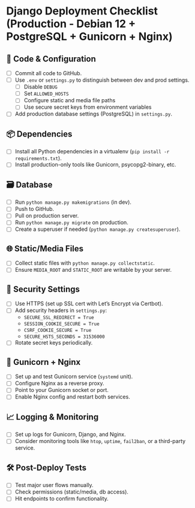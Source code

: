 
# Django Deployment Checklist (Production - Debian 12 + PostgreSQL + Gunicorn + Nginx)

## 🔧 Code & Configuration
- [ ] Commit all code to GitHub.
- [ ] Use `.env` or `settings.py` to distinguish between dev and prod settings.
    - [ ] Disable `DEBUG`
    - [ ] Set `ALLOWED_HOSTS`
    - [ ] Configure static and media file paths
    - [ ] Use secure secret keys from environment variables
- [ ] Add production database settings (PostgreSQL) in `settings.py`.

## 📦 Dependencies
- [ ] Install all Python dependencies in a virtualenv (`pip install -r requirements.txt`).
- [ ] Install production-only tools like Gunicorn, psycopg2-binary, etc.

## 🗃️ Database
- [ ] Run `python manage.py makemigrations` (in dev).
- [ ] Push to GitHub.
- [ ] Pull on production server.
- [ ] Run `python manage.py migrate` on production.
- [ ] Create a superuser if needed (`python manage.py createsuperuser`).

## 🌐 Static/Media Files
- [ ] Collect static files with `python manage.py collectstatic`.
- [ ] Ensure `MEDIA_ROOT` and `STATIC_ROOT` are writable by your server.

## 🔐 Security Settings
- [ ] Use HTTPS (set up SSL cert with Let’s Encrypt via Certbot).
- [ ] Add security headers in `settings.py`:
    - `SECURE_SSL_REDIRECT = True`
    - `SESSION_COOKIE_SECURE = True`
    - `CSRF_COOKIE_SECURE = True`
    - `SECURE_HSTS_SECONDS = 31536000`
- [ ] Rotate secret keys periodically.

## 🚀 Gunicorn + Nginx
- [ ] Set up and test Gunicorn service (`systemd` unit).
- [ ] Configure Nginx as a reverse proxy.
- [ ] Point to your Gunicorn socket or port.
- [ ] Enable Nginx config and restart both services.

## 📈 Logging & Monitoring
- [ ] Set up logs for Gunicorn, Django, and Nginx.
- [ ] Consider monitoring tools like `htop`, `uptime`, `fail2ban`, or a third-party service.

## 🛠️ Post-Deploy Tests
- [ ] Test major user flows manually.
- [ ] Check permissions (static/media, db access).
- [ ] Hit endpoints to confirm functionality.
